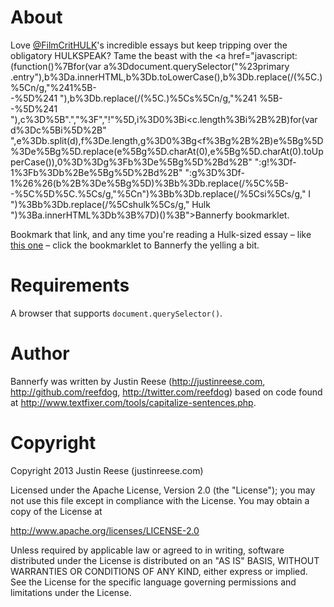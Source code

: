 About
=====

Love [@FilmCritHULK](http://badassdigest.com/author/67)'s incredible essays but keep tripping over the obligatory HULKSPEAK? Tame the beast with the <a href="javascript:(function()%7Bfor(var a%3Ddocument.querySelector("%23primary .entry"),b%3Da.innerHTML,b%3Db.toLowerCase(),b%3Db.replace(/(%5C.)%5Cn/g,"%241%5B-<br>-%5D%241 "),b%3Db.replace(/(%5C.)%5Cs%5Cn/g,"%241 %5B-<br>-%5D%241 "),c%3D%5B".","%3F","!"%5D,i%3D0%3Bi<c.length%3Bi%2B%2B)for(var d%3Dc%5Bi%5D%2B" ",e%3Db.split(d),f%3De.length,g%3D0%3Bg<f%3Bg%2B%2B)e%5Bg%5D%3De%5Bg%5D.replace(e%5Bg%5D.charAt(0),e%5Bg%5D.charAt(0).toUpperCase()),0%3D%3Dg%3Fb%3De%5Bg%5D%2Bd%2B" ":g!%3Df-1%3Fb%3Db%2Be%5Bg%5D%2Bd%2B" ":g%3D%3Df-1%26%26(b%2B%3De%5Bg%5D)%3Bb%3Db.replace(/%5C%5B-<br>-%5C%5D%5C.%5Cs/g,"%5Cn")%3Bb%3Db.replace(/%5Csi%5Cs/g," I ")%3Bb%3Db.replace(/%5Cshulk%5Cs/g," Hulk ")%3Ba.innerHTML%3Db%3B%7D)()%3B">Bannerfy</a> bookmarklet.

Bookmark that link, and any time you're reading a Hulk-sized essay – like [this one](http://badassdigest.com/2013/06/12/film-crit-hulk-smash-the-age-of-the-convoluted-blockbuster/) – click the bookmarklet to Bannerfy the yelling a bit.

Requirements
============

A browser that supports `document.querySelector()`.

Author
======

Bannerfy was written by Justin Reese (http://justinreese.com, http://github.com/reefdog, http://twitter.com/reefdog) based on code found at http://www.textfixer.com/tools/capitalize-sentences.php.

Copyright
=========

Copyright 2013 Justin Reese (justinreese.com)

Licensed under the Apache License, Version 2.0 (the "License"); you may not use this file except in compliance with the License. You may obtain a copy of the License at

http://www.apache.org/licenses/LICENSE-2.0

Unless required by applicable law or agreed to in writing, software distributed under the License is distributed on an "AS IS" BASIS, WITHOUT WARRANTIES OR CONDITIONS OF ANY KIND, either express or implied. See the License for the specific language governing permissions and limitations under the License.

